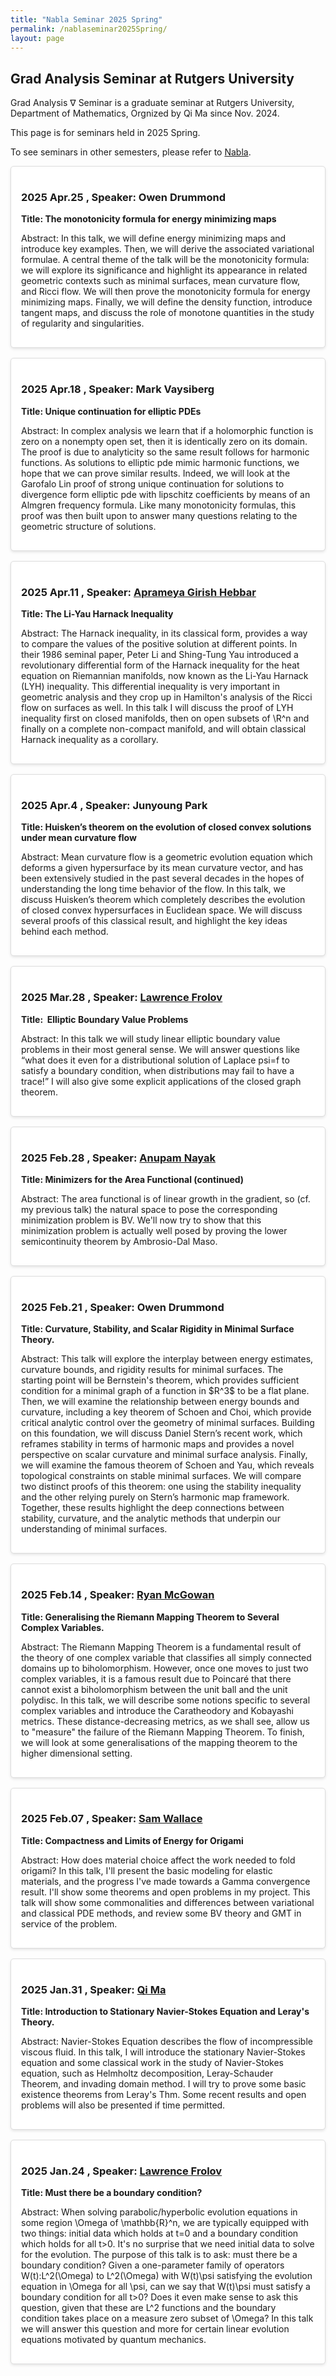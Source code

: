 ```yaml
---
title: "Nabla Seminar 2025 Spring"
permalink: /nablaseminar2025Spring/
layout: page
---
```

<script src="https://cdnjs.cloudflare.com/ajax/libs/mathjax/3.2.2/es5/tex-mml-chtml.min.js"></script>
<style>
    .seminar-card {
        background-color: white;
        border: 1px solid #ddd;
        padding: 1rem;
        margin-bottom: 1rem;
        border-radius: 5px;
        box-shadow: 0 2px 4px rgba(0, 0, 0, 0.1);
    }
</style>


## Grad Analysis Seminar at Rutgers University

Grad Analysis $\nabla$ Seminar is a graduate seminar at Rutgers University, Department of Mathematics, Orgnized by Qi Ma since Nov. 2024.

This page is for seminars held in 2025 Spring.

To see seminars in other semesters, please refer to [Nabla](../_pages/NablaSeminar.md).

<div class="seminar-card">
    <h3>2025 Apr.25 , Speaker: Owen Drummond</h3>
    <p><strong>Title: The monotonicity formula for energy minimizing maps </strong></p>
    <p>Abstract: In this talk, we will define energy minimizing maps and introduce key examples. Then, we will derive the associated variational formulae. A central theme of the talk will be the monotonicity formula: we will explore its significance and highlight its appearance in related geometric contexts such as minimal surfaces, mean curvature flow, and Ricci flow. We will then prove the monotonicity formula for energy minimizing maps. Finally, we will define the density function, introduce tangent maps, and discuss the role of monotone quantities in the study of regularity and singularities.</p>
</div>

<div class="seminar-card">
    <h3>2025 Apr.18 , Speaker: Mark Vaysiberg</h3>
    <p><strong>Title: Unique continuation for elliptic PDEs</strong></p>
    <p>Abstract: In complex analysis we learn that if a holomorphic function is zero on a nonempty open set, then it is identically zero on its domain. The proof is due to analyticity so the same result follows for harmonic functions. As solutions to elliptic pde mimic harmonic functions, we hope that we can prove similar results. Indeed, we will look at the Garofalo Lin proof of strong unique continuation for solutions to divergence form elliptic pde with lipschitz coefficients by means of an Almgren frequency formula. Like many monotonicity formulas, this proof was then built upon to answer many questions relating to the geometric structure of solutions.</p>
</div>

<div class="seminar-card">
    <h3>2025 Apr.11 , Speaker: <a href="https://sites.google.com/view/gh-aprameya/">Aprameya Girish Hebbar</a></h3>
    <p><strong>Title: The Li-Yau Harnack Inequality</strong></p>
    <p>Abstract: The Harnack inequality, in its classical form, provides a way to compare the values of the positive solution at different points. In their 1986 seminal paper, Peter Li and Shing-Tung Yau introduced a revolutionary differential form of the Harnack inequality for the heat equation on Riemannian manifolds, now known as the Li-Yau Harnack (LYH) inequality. This differential inequality is very important in geometric analysis and they crop up in Hamilton's analysis of the Ricci flow on surfaces as well. In this talk I will discuss the proof of LYH inequality first on closed manifolds, then on open subsets of \R^n and finally on a complete non-compact manifold, and will obtain classical Harnack inequality as a corollary. </p>
</div>

<div class="seminar-card">
    <h3>2025 Apr.4 , Speaker: Junyoung Park </h3>
    <p><strong>Title: Huisken’s theorem on the evolution of closed convex solutions under mean curvature flow </strong></p>
    <p>Abstract: Mean curvature flow is a geometric evolution equation which deforms a given hypersurface by its mean curvature vector, and has been extensively studied in the past several decades in the hopes of understanding the long time behavior of the flow. In this talk, we discuss Huisken’s theorem which completely describes the evolution of closed convex hypersurfaces in Euclidean space. We will discuss several proofs of this classical result, and highlight the key ideas behind each method.</p>
</div>

<div class="seminar-card">
    <h3>2025 Mar.28 , Speaker: <a href="https://sites.math.rutgers.edu/~laf230/">Lawrence Frolov</a></h3>
    <p><strong>Title:  Elliptic Boundary Value Problems </strong></p>
    <p>Abstract: In this talk we will study linear elliptic boundary value problems in their most general sense. We will answer questions like “what does it even for a distributional solution of Laplace psi=f to satisfy a boundary condition, when distributions may fail to have a trace!” I will also give some explicit applications of the closed graph theorem.</p>
</div>

<div class="seminar-card">
    <h3>2025 Feb.28 , Speaker: <a href="https://math.rutgers.edu/people/department-directory/detail/344-department-directory/2176-nayak-anupam">Anupam Nayak</a></h3>
    <p><strong>Title: Minimizers for the Area Functional (continued)</strong></p>
    <p>Abstract: The area functional is of linear growth in the gradient, so (cf. my previous talk) the natural space to pose the corresponding minimization problem is BV. We'll now try to show that this minimization problem is actually well posed by proving the lower semicontinuity theorem by Ambrosio-Dal Maso.</p>
</div>

<div class="seminar-card">
    <h3>2025 Feb.21 , Speaker: Owen Drummond</h3>
    <p><strong>Title: Curvature, Stability, and Scalar Rigidity in Minimal Surface Theory.</strong></p>
    <p>Abstract: This talk will explore the interplay between energy estimates, curvature bounds, and rigidity results for minimal surfaces. The starting point will be Bernstein's theorem, which provides sufficient condition for a minimal graph of a function in $R^3$ to be a flat plane. Then, we will examine the relationship between energy bounds and curvature, including a key theorem of Schoen and Choi, which provide critical analytic control over the geometry of minimal surfaces. Building on this foundation, we will discuss Daniel Stern’s recent work, which reframes stability in terms of harmonic maps and provides a novel perspective on scalar curvature and minimal surface analysis. Finally, we will examine the famous theorem of Schoen and Yau, which reveals topological constraints on stable minimal surfaces. We will compare two distinct proofs of this theorem: one using the stability inequality and the other relying purely on Stern’s harmonic map framework. Together, these results highlight the deep connections between stability, curvature, and the analytic methods that underpin our understanding of minimal surfaces.</p>
</div>

<div class="seminar-card">
    <h3>2025 Feb.14 , Speaker: <a href="https://sites.google.com/view/ryanmcgowan/home">Ryan McGowan</a></h3>
    <p><strong>Title: Generalising the Riemann Mapping Theorem to Several Complex Variables.</strong></p>
    <p>Abstract: The Riemann Mapping Theorem is a fundamental result of the theory of one complex variable that classifies all simply connected domains up to biholomorphism. However, once one moves to just two complex variables, it is a famous result due to Poincaré that there cannot exist a biholomorphism between the unit ball and the unit polydisc. In this talk, we will describe some notions specific to several complex variables and introduce the Caratheodory and Kobayashi metrics. These distance-decreasing metrics, as we shall see, allow us to "measure" the failure of the Riemann Mapping Theorem. To finish, we will look at some generalisations of the mapping theorem to the higher dimensional setting.</p>
</div>

<div class="seminar-card">
    <h3>2025 Feb.07 , Speaker: <a href="https://sites.math.rutgers.edu/~stw77/">Sam Wallace</a></h3>
    <p><strong>Title: Compactness and Limits of Energy for Origami</strong></p>
    <p>Abstract: How does material choice affect the work needed to fold origami? In this talk, I'll present the basic modeling for elastic materials, and the progress I've made towards a Gamma convergence result. I'll show some theorems and open problems in my project. This talk will show some commonalities and differences between variational and classical PDE methods, and review some BV theory and GMT in service of the problem.</p>
</div>

<div class="seminar-card">
    <h3>2025 Jan.31 , Speaker: <a href="https://maqi-math.github.io/">Qi Ma</a></h3>
    <p><strong>Title: Introduction to Stationary Navier-Stokes Equation and Leray's Theory.</strong></p>
    <p>Abstract: Navier-Stokes Equation describes the flow of incompressible viscous fluid. In this talk, I will introduce the stationary Navier-Stokes equation and some classical work in the study of Navier-Stokes equation, such as Helmholtz decomposition, Leray-Schauder Theorem, and invading domain method. I will try to prove some basic existence theorems from Leray's Thm. Some recent results and open problems will also be presented if time permitted.</p>
</div>


<div class="seminar-card">
    <h3>2025 Jan.24 , Speaker: <a href="https://sites.math.rutgers.edu/~laf230/">Lawrence Frolov</a></h3>
    <p><strong>Title: Must there be a boundary condition?</strong></p>
    <p>Abstract: When solving parabolic/hyperbolic evolution equations in some region \Omega of \mathbb{R}^n, we are typically equipped with two things: initial data which holds at t=0 and a boundary condition which holds for all t>0. It's no surprise that we need initial data to solve for the evolution. The purpose of this talk is to ask: must there be a boundary condition? Given a one-parameter family of operators W(t):L^2(\Omega) to L^2(\Omega) with W(t)\psi satisfying the evolution equation in \Omega for all \psi, can we say that W(t)\psi must satisfy a boundary condition for all t>0? Does it even make sense to ask this question, given that these are L^2 functions and the boundary condition takes place on a measure zero subset of \Omega? In this talk we will answer this question and more for certain linear evolution equations motivated by quantum mechanics.</p>
</div>